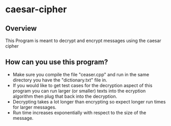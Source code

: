 # caesar-cipher

## Overview

This Program is meant to decrypt and encrypt messages using the caesar cipher

## How can you use this program?

- Make sure you compile the file "ceaser.cpp" and run in the same directory you have the "dictionary.txt" file in.
- If you would like to get test cases for the decryption aspect of this program you can run larger (or smaller) texts into the ecryption algorithm then plug that back into the decryption.
- Decrypting takes a lot longer than encrypting so expect longer run times for larger messages.
- Run time increases exponentially with respect to the size of the message.

